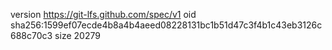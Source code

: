 version https://git-lfs.github.com/spec/v1
oid sha256:1599ef07ecde4b8a4b4aeed08228131bc1b51d47c3f4b1c43eb3126c688c70c3
size 20279
